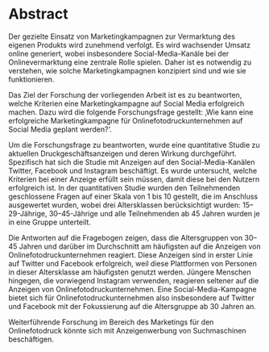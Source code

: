 # Abstract
 Der gezielte Einsatz von Marketingkampagnen zur Vermarktung des eigenen Produkts wird zunehmend verfolgt. Es wird wachsender Umsatz online generiert, wobei insbesondere Social-Media-Kanäle bei der Onlinevermarktung eine zentrale Rolle spielen. Daher ist es notwendig zu verstehen, wie solche Marketingkampagnen konzipiert sind und wie sie funktionieren.

Das Ziel der Forschung der vorliegenden Arbeit ist es zu beantworten, welche Kriterien eine Marketingkampagne auf Social Media erfolgreich machen. Dazu wird die folgende Forschungsfrage gestellt: ‚Wie kann eine erfolgreiche Marketingkampagne für Onlinefotodruckunternehmen auf Social Media geplant werden?‘.

Um die Forschungsfrage zu beantworten, wurde eine quantitative Studie zu aktuellen Druckgeschäftsanzeigen und deren Wirkung durchgeführt. Spezifisch hat sich die Studie mit Anzeigen auf den Social-Media-Kanälen Twitter, Facebook und Instagram beschäftigt. Es wurde untersucht, welche Kriterien bei einer Anzeige erfüllt sein müssen, damit diese bei den Nutzern erfolgreich ist. In der quantitativen Studie wurden den Teilnehmenden geschlossene Fragen auf einer Skala von 1 bis 10 gestellt, die im Anschluss ausgewertet wurden, wobei drei Altersklassen berücksichtigt wurden: 15–29-Jährige, 30–45-Jährige und alle Teilnehmenden ab 45 Jahren wurden je in eine Gruppe unterteilt.

Die Antworten auf die Fragebogen zeigen, dass die Altersgruppen von 30–45 Jahren und darüber im Durchschnitt am häufigsten auf die Anzeigen von Onlinefotodruckunternehmen reagiert. Diese Anzeigen sind in erster Linie auf Twitter und Facebook erfolgreich, weil diese Plattformen von Personen in dieser Altersklasse am häufigsten genutzt werden. Jüngere Menschen hingegen, die vorwiegend Instagram verwenden, reagieren seltener auf die Anzeigen von Onlinefotodruckunternehmen. Eine Social-Media-Kampagne bietet sich für Onlinefotodruckunternehmen also insbesondere auf Twitter und Facebook mit der Fokussierung auf die Altersgruppe ab 30 Jahren an.

Weiterführende Forschung im Bereich des Marketings für den Onlinefotodruck könnte sich mit Anzeigenwerbung von Suchmaschinen beschäftigen.
